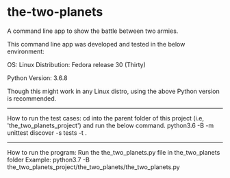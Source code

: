# the-two-planets
A command line app to show the battle between two armies.

This command line app was developed and tested in the below environment:

OS: Linux
	Distribution: Fedora release 30 (Thirty)

Python Version: 3.6.8

Though this might work in any Linux distro, using the above Python version is recommended.

__________________________

How to run the test cases:
	cd into the parent folder of this project (i.e, 'the_two_planets_project') and run the below command.
		python3.6 -B -m unittest discover -s tests -t .

__________________________

How to run the program:
	Run the the_two_planets.py file in the_two_planets folder
	Example:
		python3.7 -B the_two_planets_project/the_two_planets/the_two_planets.py
